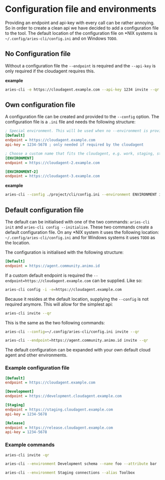 # Configuration file and environments

Providing an endpoint and api-key with every call can be rather annoying. So in order to create a clean api we have decided to add a configuration file to the tool. The default location of the configuration file on \*NIX systems is `~/.config/aries-cli/config.ini` and on Windows `TODO`.

## No Configuration file

Without a configuration file the `--endpoint` is required and the `--api-key` is only required if the cloudagent requires this.

**example**

```sh
aries-cli -e https://cloudagent.example.com --api-key 1234 invite --qr
```

## Own configuration file

A configuration file can be created and provided to the `--config` option. The configuration file is a `.ini` file and needs the following structure:

```ini
; Special environment. This will be used when no --environment is provided
[Default]
endpoint = https://cloudagent.example.com
api-key = 1234-5678 ; only needed if required by the cloudagent

; Choose a custom name that fits the cloudagent, e.g. work, staging, stable, etc.
[ENVIRONMENT]
endpoint = https://cloudagent-2.example.com

[ENVIRONMENT-2]
endpoint = https://cloudagent-3.example.com
```

**example**

```sh
aries-cli --config ./project/cli/config.ini --environment ENVIRONMENT invite
```

## Default configuration file

The default can be initialised with one of the two commands: `aries-cli init` and `aries-cli config --initialise`. These two commands create a default configuration file. On any \*NIX system it uses the following location: `~/.config/aries-cli/config.ini` and for Windows systems it uses `TODO` as the location.

The configuration is initialised with the following structure:

```ini
[Default]
endpoint = https://agent.community.animo.id
```

If a custom default endpoint is required the `--endpoint=https://cloudagent.example.com` can be supplied. Like so:

```sh
aries-cli config -i -e=https://cloudagent.example.com
```

Because it resides at the default location, supplying the `--config` is not required anymore. This will allow for the simplest api:

```sh
aries-cli invite --qr
```

This is the same as the two following commands:

```sh
aries-cli --config=~/.config/aries-cli/config.ini invite --qr

aries-cli --endpoint=https://agent.community.animo.id invite --qr
```

The default configuration can be expanded with your own default cloud agent and other environments.

### Example configuration file

```ini
[Default]
endpoint = https://cloudagent.example.com

[Development]
endpoint = https://development.cloudagent.example.com

[Staging]
endpoint = https://staging.cloudagent.example.com
api-key = 1234-5678

[Release]
endpoint = https://release.cloudagent.example.com
api-key = 1234-5678
```

### Example commands

```sh
aries-cli invite -qr

aries-cli --environment Development schema --name foo --attribute bar

aries-cli --environment Staging connections --alias Toolbox
```
